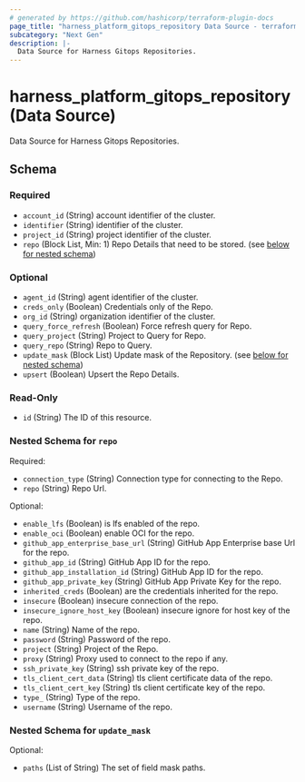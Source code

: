 ```yaml
---
# generated by https://github.com/hashicorp/terraform-plugin-docs
page_title: "harness_platform_gitops_repository Data Source - terraform-provider-harness"
subcategory: "Next Gen"
description: |-
  Data Source for Harness Gitops Repositories.
---
```


# harness_platform_gitops_repository (Data Source)

Data Source for Harness Gitops Repositories.



<!-- schema generated by tfplugindocs -->
## Schema

### Required

- `account_id` (String) account identifier of the cluster.
- `identifier` (String) identifier of the cluster.
- `project_id` (String) project identifier of the cluster.
- `repo` (Block List, Min: 1) Repo Details that need to be stored. (see [below for nested schema](#nestedblock--repo))

### Optional

- `agent_id` (String) agent identifier of the cluster.
- `creds_only` (Boolean) Credentials only of the Repo.
- `org_id` (String) organization identifier of the cluster.
- `query_force_refresh` (Boolean) Force refresh query for Repo.
- `query_project` (String) Project to Query for Repo.
- `query_repo` (String) Repo to Query.
- `update_mask` (Block List) Update mask of the Repository. (see [below for nested schema](#nestedblock--update_mask))
- `upsert` (Boolean) Upsert the Repo Details.

### Read-Only

- `id` (String) The ID of this resource.

<a id="nestedblock--repo"></a>
### Nested Schema for `repo`

Required:

- `connection_type` (String) Connection type for connecting to the Repo.
- `repo` (String) Repo Url.

Optional:

- `enable_lfs` (Boolean) is lfs enabled of the repo.
- `enable_oci` (Boolean) enable OCI for the repo.
- `github_app_enterprise_base_url` (String) GitHub App Enterprise base Url for the repo.
- `github_app_id` (String) GitHub App ID for the repo.
- `github_app_installation_id` (String) GitHub App ID for the repo.
- `github_app_private_key` (String) GitHub App Private Key for the repo.
- `inherited_creds` (Boolean) are the credentials inherited for the repo.
- `insecure` (Boolean) insecure connection of the repo.
- `insecure_ignore_host_key` (Boolean) insecure ignore for host key of the repo.
- `name` (String) Name of the repo.
- `password` (String) Password of the repo.
- `project` (String) Project of the Repo.
- `proxy` (String) Proxy used to connect to the repo if any.
- `ssh_private_key` (String) ssh private key of the repo.
- `tls_client_cert_data` (String) tls client certificate data of the repo.
- `tls_client_cert_key` (String) tls client certificate key of the repo.
- `type_` (String) Type of the repo.
- `username` (String) Username of the repo.


<a id="nestedblock--update_mask"></a>
### Nested Schema for `update_mask`

Optional:

- `paths` (List of String) The set of field mask paths.


